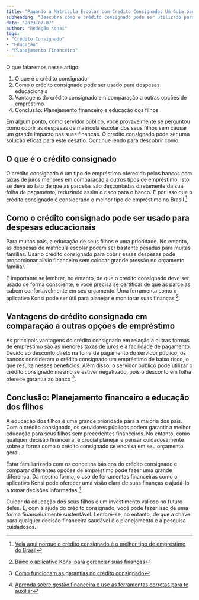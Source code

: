 ```yaml
---
title: "Pagando a Matrícula Escolar com Credito Consignado: Um Guia para Servidores Públicos"
subheading: "Descubra como o crédito consignado pode ser utilizado para cobrir despesas educacionais, aliviando suas finanças durante o período de matrícula escolar"
date: "2023-07-07"
author: "Redação Konsi"
tags:
- "Crédito Consignado"
- "Educação"
- "Planejamento Financeiro"
---
```


O que falaremos nesse artigo:
1. O que é o crédito consignado
2. Como o crédito consignado pode ser usado para despesas educacionais
3. Vantagens do crédito consignado em comparação a outras opções de empréstimo
4. Conclusão: Planejamento financeiro e educação dos filhos

Em algum ponto, como servidor público, você provavelmente se perguntou como cobrir as despesas de matrícula escolar dos seus filhos sem causar um grande impacto nas suas finanças. O crédito consignado pode ser uma solução eficaz para este desafio. Continue lendo para descobrir como.

## O que é o crédito consignado

O crédito consignado é um tipo de empréstimo oferecido pelos bancos com taxas de juros menores em comparação a outros tipos de empréstimo. Isto se deve ao fato de que as parcelas são descontadas diretamente da sua folha de pagamento, reduzindo assim o risco para o banco. É por isso que o crédito consignado é considerado o melhor tipo de empréstimo no Brasil [^1^].

[^1^]: [Veja aqui porque o crédito consignado é o melhor tipo de empréstimo do Brasil](credito-consignado-o-melhor-tipo-de-emprestimo-do-brasil)

## Como o crédito consignado pode ser usado para despesas educacionais

Para muitos pais, a educação de seus filhos é uma prioridade. No entanto, as despesas de matrícula escolar podem ser bastante pesadas para muitas famílias. Usar o crédito consignado para cobrir essas despesas pode proporcionar alívio financeiro sem colocar grande pressão no orçamento familiar.

É importante se lembrar, no entanto, de que o crédito consignado deve ser usado de forma consciente, e você precisa se certificar de que as parcelas cabem confortavelmente em seu orçamento. Uma ferramenta como o aplicativo Konsi pode ser útil para planejar e monitorar suas finanças [^2^].

[^2^]: [Baixe o aplicativo Konsi para gerenciar suas finanças](https://konsi.com.br/download)

## Vantagens do crédito consignado em comparação a outras opções de empréstimo

As principais vantagens do crédito consignado em relação a outras formas de empréstimo são as menores taxas de juros e a facilidade de pagamento. Devido ao desconto direto na folha de pagamento do servidor público, os bancos consideram o crédito consignado um empréstimo de baixo risco, o que resulta nesses benefícios. Além disso, o servidor público pode utilizar o crédito consignado mesmo se estiver negativado, pois o desconto em folha oferece garantia ao banco [^3^].

[^3^]: [Como funcionam as garantias no crédito consignado](entendendo-as-garantias-no-crdito-consignado)

## Conclusão: Planejamento financeiro e educação dos filhos

A educação dos filhos é uma grande prioridade para a maioria dos pais. Com o crédito consignado, os servidores públicos podem garantir a melhor educação para seus filhos sem precedentes financeiros. No entanto, como qualquer decisão financeira, é crucial planejar e pensar cuidadosamente sobre a forma como o crédito consignado se encaixa em seu orçamento geral.

Estar familiarizado com os conceitos básicos do crédito consignado e comparar diferentes opções de empréstimo pode fazer uma grande diferença. Da mesma forma, o uso de ferramentas financeiras como o aplicativo Konsi pode oferecer uma visão clara de suas finanças e ajudá-lo a tomar decisões informadas [^4^].

[^4^]: [Aprenda sobre gestão financeira e use as ferramentas corretas para te auxiliar](o-papel-dos-aplicativos-de-finanas-na-gesto-financeira-dos-servidores-pblicos)

Cuidar da educação dos seus filhos é um investimento valioso no futuro deles. E, com a ajuda do crédito consignado, você pode fazer isso de uma forma financeiramente sustentável. Lembre-se, no entanto, de que a chave para qualquer decisão financeira saudável é o planejamento e a pesquisa cuidadosos.

